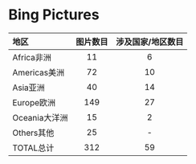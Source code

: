 # Bing Pictures

|地区  |图片数目  |涉及国家/地区数目  |
|:--|:--:|:--:|
|Africa非洲  |11  |6|
|Americas美洲  |72  |10  |
|Asia亚洲  |40  |14  |
|Europe欧洲  |149  |27  |
|Oceania大洋洲  |15  |2  |
|Others其他  |25  |-  |
|TOTAL总计  |312  |59  |
